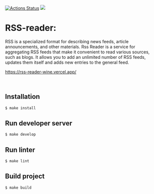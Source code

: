 [![Actions Status](https://github.com/AleksKutsenko/frontend-project-11/workflows/hexlet-check/badge.svg)](https://github.com/AleksKutsenko/frontend-project-11/actions)
<a href="https://codeclimate.com/github/AleksKutsenko/frontend-project-11/maintainability"><img src="https://api.codeclimate.com/v1/badges/61f6381c0687df603d2d/maintainability" /></a>

# RSS-reader:
RSS is a specialized format for describing news feeds, article announcements, and other materials. Rss Reader is a service for aggregating RSS feeds that make it convenient to read various sources, such as blogs. It allows you to add an unlimited number of RSS feeds, updates them itself and adds new entries to the general feed.<br>

https://rss-reader-wine.vercel.app/

<br>

## Installation

```bash
$ make install
```

## Run developer server

```bash
$ make develop
```

## Run linter

```bash
$ make lint
```

## Build project

```bash
$ make build
```